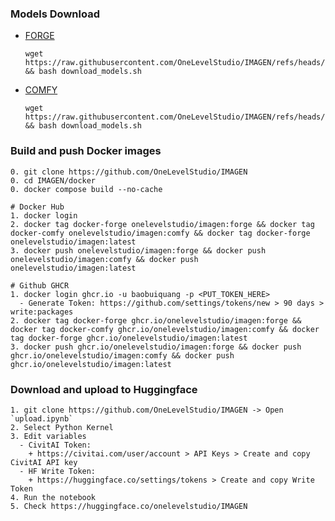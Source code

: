 ### Models Download
* [FORGE](https://raw.githubusercontent.com/OneLevelStudio/IMAGEN/refs/heads/main/docker/forge/download_models.sh)
  ```
  wget https://raw.githubusercontent.com/OneLevelStudio/IMAGEN/refs/heads/main/docker/forge/download_models.sh && bash download_models.sh
  ```
* [COMFY](https://raw.githubusercontent.com/OneLevelStudio/IMAGEN/refs/heads/main/docker/comfy/download_models.sh)
  ```
  wget https://raw.githubusercontent.com/OneLevelStudio/IMAGEN/refs/heads/main/docker/comfy/download_models.sh && bash download_models.sh
  ```

### Build and push Docker images

```
0. git clone https://github.com/OneLevelStudio/IMAGEN
0. cd IMAGEN/docker
0. docker compose build --no-cache

# Docker Hub
1. docker login
2. docker tag docker-forge onelevelstudio/imagen:forge && docker tag docker-comfy onelevelstudio/imagen:comfy && docker tag docker-forge onelevelstudio/imagen:latest
3. docker push onelevelstudio/imagen:forge && docker push onelevelstudio/imagen:comfy && docker push onelevelstudio/imagen:latest

# Github GHCR
1. docker login ghcr.io -u baobuiquang -p <PUT_TOKEN_HERE>
  - Generate Token: https://github.com/settings/tokens/new > 90 days > write:packages
2. docker tag docker-forge ghcr.io/onelevelstudio/imagen:forge && docker tag docker-comfy ghcr.io/onelevelstudio/imagen:comfy && docker tag docker-forge ghcr.io/onelevelstudio/imagen:latest
3. docker push ghcr.io/onelevelstudio/imagen:forge && docker push ghcr.io/onelevelstudio/imagen:comfy && docker push ghcr.io/onelevelstudio/imagen:latest
```

### Download and upload to Huggingface

```
1. git clone https://github.com/OneLevelStudio/IMAGEN -> Open `upload.ipynb`
2. Select Python Kernel
3. Edit variables
  - CivitAI Token:
    + https://civitai.com/user/account > API Keys > Create and copy CivitAI API key
  - HF Write Token:
    + https://huggingface.co/settings/tokens > Create and copy Write Token
4. Run the notebook
5. Check https://huggingface.co/onelevelstudio/IMAGEN
```
